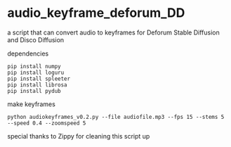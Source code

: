 # audio_keyframe_deforum_DD
a script that can convert audio to keyframes for Deforum Stable Diffusion and Disco Diffusion

dependencies

```
pip install numpy
pip install loguru
pip install spleeter
pip install librosa
pip install pydub
```

make keyframes

```
python audiokeyframes_v0.2.py --file audiofile.mp3 --fps 15 --stems 5 --speed 0.4 --zoomspeed 5
```

special thanks to Zippy for cleaning this script up 
